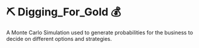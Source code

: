 # ⛏️ Digging_For_Gold 💰

A Monte Carlo Simulation used to generate probabilities for the business to decide on different options and strategies. 
